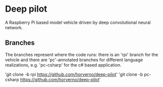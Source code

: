 # Deep pilot
A Raspberry Pi based model vehicle driven by deep convolutional neural network.

## Branches
The branches represent where the code runs: there is an 'rpi' branch for the vehicle and there are 'pc'-annotated branches for different language realizations, e.g. 'pc-csharp' for the c# based application. 

'git clone -b rpi https://github.com/horverno/deep-pilot'
'git clone -b pc-csharp https://github.com/horverno/deep-pilot'
